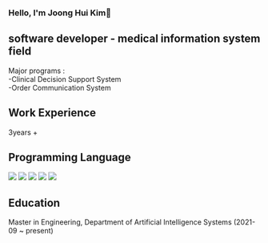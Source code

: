 ### Hello,  I'm Joong Hui Kim👋


software developer - medical information system field
-------------------------------------------------------
Major programs :   
-Clinical Decision Support System   
-Order Communication System

Work Experience
------------------
3years +


Programming Language
------------------------------
<img src="https://img.shields.io/badge/C sharp-9953E2?style=flat-square&logo=C Sharp&logoColor=white"/> <img src="https://img.shields.io/badge/Java-007396?style=flat-square&logo=Java&logoColor=white"/> <img src="https://img.shields.io/badge/Python-3776AB?style=flat-square&logo=Python&logoColor=white"/>
<img src="https://img.shields.io/badge/Spring Framework-6DB33F?style=flat-square&logo=Spring&logoColor=white"/>
<img src="https://img.shields.io/badge/Oracle SQL-F80000?style=flat-square&logo=Oracle&logoColor=white"/>

Education
----------
Master in Engineering, Department of Artificial Intelligence Systems
(2021-09 ~ present)

<!--
**JoongHuiKim/JoongHuiKim** is a ✨ _special_ ✨ repository because its `README.md` (this file) appears on your GitHub profile.

Here are some ideas to get you started:

- 🔭 I’m currently working on ...
- 🌱 I’m currently learning ...
- 👯 I’m looking to collaborate on ...
- 🤔 I’m looking for help with ...
- 💬 Ask me about ...
- 📫 How to reach me: ...
- 😄 Pronouns: ...
- ⚡ Fun fact: ...
-->
